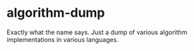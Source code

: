 # algorithm-dump
Exactly what the name says. Just a dump of various algorithm implementations in various languages.
